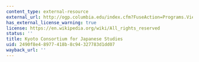 ```yaml
---
content_type: external-resource
external_url: http://ogp.columbia.edu/index.cfm?FuseAction=Programs.ViewProgram&Program_ID=10320&Type=O&sType=O
has_external_license_warning: true
license: https://en.wikipedia.org/wiki/All_rights_reserved
status: ''
title: Kyoto Consortium for Japanese Studies
uid: 2490f8e4-8977-418b-8c94-327783d1dd07
wayback_url: ''
---
```

